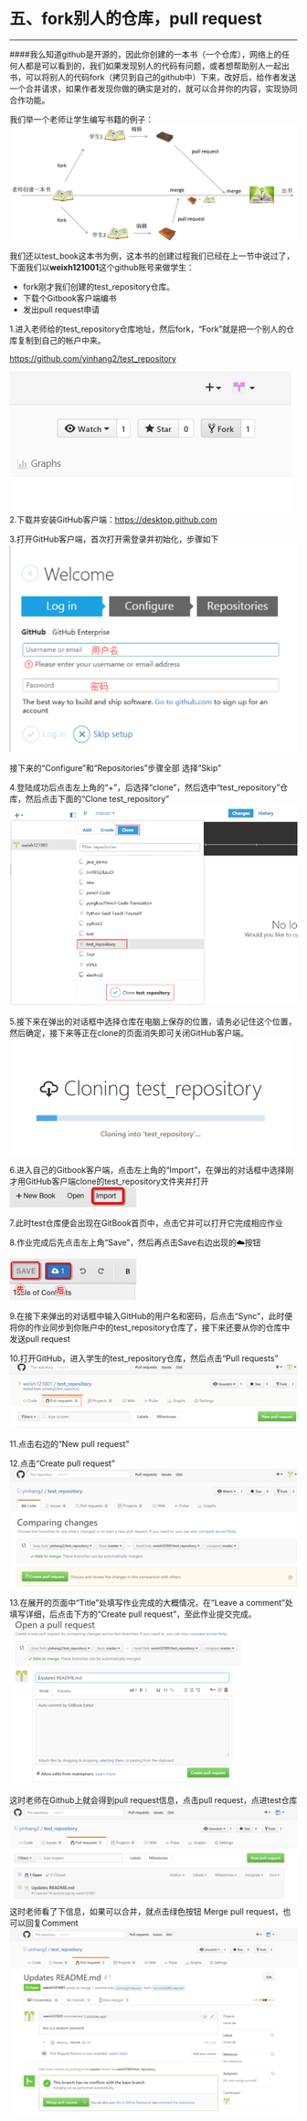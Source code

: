 # 五、fork别人的仓库，pull request

---

####我么知道github是开源的，因此你创建的一本书（一个仓库），网络上的任何人都是可以看到的，我们如果发现别人的代码有问题，或者想帮助别人一起出书，可以将别人的代码fork（拷贝到自己的github中）下来，改好后，给作者发送一个合并请求，如果作者发现你做的确实是对的，就可以合并你的内容，实现协同合作功能。

我们举一个老师让学生编写书籍的例子：
![picture123](/assets/图片13.png)

我们还以test_book这本书为例，这本书的创建过程我们已经在上一节中说过了，下面我们以**weixh121001**这个github账号来做学生：

+ fork刚才我们创建的test_repository仓库。
+ 下载个Gitbook客户端编书
+ 发出pull request申请

1.进入老师给的test_repository仓库地址，然后fork，“Fork”就是把一个别人的仓库复制到自己的帐户中来。

https://github.com/yinhang2/test_repository


![picture124](/assets/图片14.png)
2.下载并安装GitHub客户端：https://desktop.github.com

3.打开GitHub客户端，首次打开需登录并初始化，步骤如下
![picture125](/assets/图片15.png)

接下来的“Configure”和“Repositories”步骤全部 选择“Skip”

4.登陆成功后点击左上角的“+”，后选择“clone”，然后选中“test_repository”仓库，然后点击下面的“Clone test_repository”
![picture126](/assets/图片16.png)

5.接下来在弹出的对话框中选择仓库在电脑上保存的位置，请务必记住这个位置，然后确定，接下来等正在clone的页面消失即可关闭GitHub客户端。
![picture127](/assets/图片17.png)

6.进入自己的Gitbook客户端，点击左上角的“Import”，在弹出的对话框中选择刚才用GitHub客户端clone的test_repository文件夹并打开
![picture128](/assets/图片18.png)

7.此时test仓库便会出现在GitBook首页中，点击它并可以打开它完成相应作业

8.作业完成后先点击左上角“Save”，然后再点击Save右边出现的☁️按钮

![picture129](/assets/图片19.png)

9.在接下来弹出的对话框中输入GitHub的用户名和密码，后点击“Sync”，此时便将你的作业同步到你账户中的test_repository仓库了，接下来还要从你的仓库中发送pull request

10.打开GitHub，进入学生的test_repository仓库，然后点击“Pull requests”
![picture130](/assets/图片20.png)

11.点击右边的“New pull request”

12.点击“Create pull request”
![picture131](/assets/图片21.png)

13.在展开的页面中“Title”处填写作业完成的大概情况，在“Leave a comment”处填写详细，后点击下方的“Create pull request”，至此作业提交完成。
![picture132](/assets/图片22.png)

这时老师在Github上就会得到pull request信息，点击pull request，点进test仓库
![picture133](/assets/图片23.png)
这时老师看了下信息，如果可以合并，就点击绿色按钮 Merge pull request，也可以回复Comment
![picture134](/assets/图片24.png)



